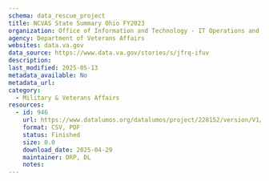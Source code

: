 ```yaml
---
schema: data_rescue_project 
title: NCVAS State Summary Ohio FY2023
organization: Office of Information and Technology - IT Operations and Services (ITOPS)
agency: Department of Veterans Affairs
websites: data.va.gov
data_source: https://www.data.va.gov/stories/s/jfrq-ifuv
description: 
last_modified: 2025-05-13
metadata_available: No
metadata_url: 
category:
  - Military & Veterans Affairs 
resources:
  - id: 946
    url: https://www.datalumos.org/datalumos/project/228152/version/V1/view
    format: CSV, PDF
    status: Finished
    size: 0.0
    download_date: 2025-04-29
    maintainer: DRP, DL
    notes: 
---
```

